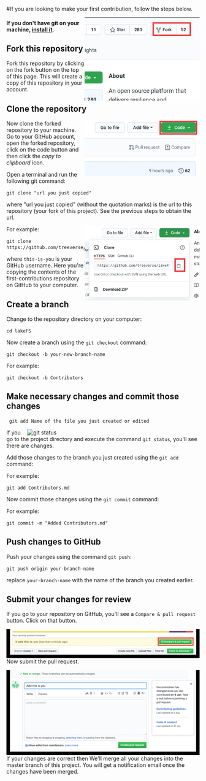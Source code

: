 #If you are looking to make your first contribution, follow the steps below.

<img align="right" width="300" src="/Images/fork.jpg" alt="fork this repository" />

#### If you don't have git on your machine, [install it](https://help.github.com/articles/set-up-git/).

## Fork this repository

Fork this repository by clicking on the fork button on the top of this page.
This will create a copy of this repository in your account.

## Clone the repository

<img align="right" width="300" src="/Images/clone.jpg" alt="clone this repository" />

Now clone the forked repository to your machine. Go to your GitHub account, open the forked repository, click on the code button and then click the _copy to clipboard_ icon.

Open a terminal and run the following git command:

```
git clone "url you just copied"
```

where "url you just copied" (without the quotation marks) is the url to this repository (your fork of this project). See the previous steps to obtain the url.

<img align="right" width="300" src="/Images/copy-to-clipboard.jpg" alt="copy URL to clipboard" />

For example:

```
git clone https://github.com/treeverse/lakeFS
```

where `this-is-you` is your GitHub username. Here you're copying the contents of the first-contributions repository on GitHub to your computer.

## Create a branch

Change to the repository directory on your computer:

```
cd lakeFS    
```

Now create a branch using the `git checkout` command:

```
git checkout -b your-new-branch-name
```

For example:

```
git checkout -b Contributors
```

## Make necessary changes and commit those changes

```
 git add Name of the file you just created or edited
```

<img align="right" width="450" src="public/Images/git-status.png" alt="git status" />

If you go to the project directory and execute the command `git status`, you'll see there are changes.

Add those changes to the branch you just created using the `git add` command:

For example:

```
git add Contributors.md
```

Now commit those changes using the `git commit` command:

For example:

```
git commit -m "Added Contributors.md"
```

## Push changes to GitHub

Push your changes using the command `git push`:

```
git push origin your-branch-name
```

replace `your-branch-name` with the name of the branch you created earlier.

## Submit your changes for review

If you go to your repository on GitHub, you'll see a `Compare & pull request` button. Click on that button.

<img style="float: right;" src="/Images/compare-and-pull.jpg" alt="create a pull request" />

Now submit the pull request.

<img style="float: right;" src="/Images/submit-pull-request.png" alt="submit pull request" />

If your changes are correct then We'll merge all your changes into the master branch of this project. You will get a notification email once the changes have been merged.



